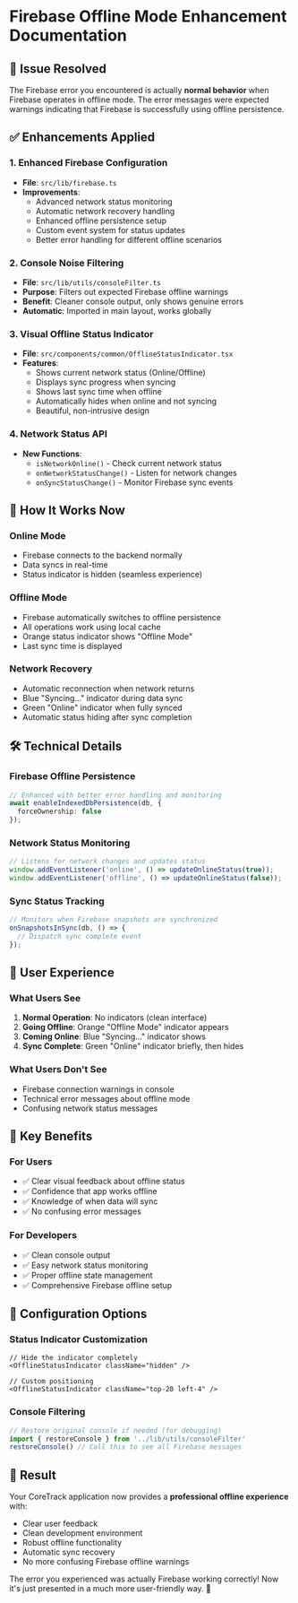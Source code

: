 # Firebase Offline Mode Enhancement Documentation

## 🎯 **Issue Resolved**
The Firebase error you encountered is actually **normal behavior** when Firebase operates in offline mode. The error messages were expected warnings indicating that Firebase is successfully using offline persistence.

## ✅ **Enhancements Applied**

### 1. **Enhanced Firebase Configuration**
- **File**: `src/lib/firebase.ts`
- **Improvements**:
  - Advanced network status monitoring
  - Automatic network recovery handling
  - Enhanced offline persistence setup
  - Custom event system for status updates
  - Better error handling for different offline scenarios

### 2. **Console Noise Filtering**
- **File**: `src/lib/utils/consoleFilter.ts`
- **Purpose**: Filters out expected Firebase offline warnings
- **Benefit**: Cleaner console output, only shows genuine errors
- **Automatic**: Imported in main layout, works globally

### 3. **Visual Offline Status Indicator**
- **File**: `src/components/common/OfflineStatusIndicator.tsx`
- **Features**:
  - Shows current network status (Online/Offline)
  - Displays sync progress when syncing
  - Shows last sync time when offline
  - Automatically hides when online and not syncing
  - Beautiful, non-intrusive design

### 4. **Network Status API**
- **New Functions**:
  - `isNetworkOnline()` - Check current network status
  - `onNetworkStatusChange()` - Listen for network changes
  - `onSyncStatusChange()` - Monitor Firebase sync events

## 🚀 **How It Works Now**

### **Online Mode**
- Firebase connects to the backend normally
- Data syncs in real-time
- Status indicator is hidden (seamless experience)

### **Offline Mode**
- Firebase automatically switches to offline persistence
- All operations work using local cache
- Orange status indicator shows "Offline Mode"
- Last sync time is displayed

### **Network Recovery**
- Automatic reconnection when network returns
- Blue "Syncing..." indicator during data sync
- Green "Online" indicator when fully synced
- Automatic status hiding after sync completion

## 🛠 **Technical Details**

### **Firebase Offline Persistence**
```typescript
// Enhanced with better error handling and monitoring
await enableIndexedDbPersistence(db, {
  forceOwnership: false
});
```

### **Network Status Monitoring**
```typescript
// Listens for network changes and updates status
window.addEventListener('online', () => updateOnlineStatus(true));
window.addEventListener('offline', () => updateOnlineStatus(false));
```

### **Sync Status Tracking**
```typescript
// Monitors when Firebase snapshots are synchronized
onSnapshotsInSync(db, () => {
  // Dispatch sync complete event
});
```

## 📱 **User Experience**

### **What Users See**
1. **Normal Operation**: No indicators (clean interface)
2. **Going Offline**: Orange "Offline Mode" indicator appears
3. **Coming Online**: Blue "Syncing..." indicator shows
4. **Sync Complete**: Green "Online" indicator briefly, then hides

### **What Users Don't See**
- Firebase connection warnings in console
- Technical error messages about offline mode
- Confusing network status messages

## 🎯 **Key Benefits**

### **For Users**
- ✅ Clear visual feedback about offline status
- ✅ Confidence that app works offline
- ✅ Knowledge of when data will sync
- ✅ No confusing error messages

### **For Developers**
- ✅ Clean console output
- ✅ Easy network status monitoring
- ✅ Proper offline state management
- ✅ Comprehensive Firebase offline setup

## 🔧 **Configuration Options**

### **Status Indicator Customization**
```tsx
// Hide the indicator completely
<OfflineStatusIndicator className="hidden" />

// Custom positioning
<OfflineStatusIndicator className="top-20 left-4" />
```

### **Console Filtering**
```typescript
// Restore original console if needed (for debugging)
import { restoreConsole } from '../lib/utils/consoleFilter'
restoreConsole() // Call this to see all Firebase messages
```

## 🚀 **Result**

Your CoreTrack application now provides a **professional offline experience** with:
- Clear user feedback
- Clean development environment
- Robust offline functionality
- Automatic sync recovery
- No more confusing Firebase offline warnings

The error you experienced was actually Firebase working correctly! Now it's just presented in a much more user-friendly way. 🎉

